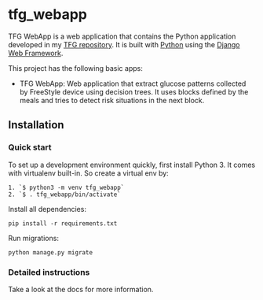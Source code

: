 

# tfg_webapp

TFG WebApp is a web application that contains the Python application developed in my [TFG repository](github.com/franloza/tfg). It is built with [Python][0] using the [Django Web Framework][1].

This project has the following basic apps:

* TFG WebApp: Web application that extract glucose patterns collected by FreeStyle device using decision trees. It uses
blocks defined by the meals and tries to detect risk situations in the next block.


## Installation

### Quick start

To set up a development environment quickly, first install Python 3. It
comes with virtualenv built-in. So create a virtual env by:

    1. `$ python3 -m venv tfg_webapp`
    2. `$ . tfg_webapp/bin/activate`

Install all dependencies:

    pip install -r requirements.txt

Run migrations:

    python manage.py migrate

### Detailed instructions

Take a look at the docs for more information.

[0]: https://www.python.org/
[1]: https://www.djangoproject.com/
